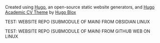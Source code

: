 Created using [Hugo](https://gohugo.io), an open-source static website generators, and [Hugo Academic CV Theme](https://github.com/HugoBlox/theme-academic-cv) by [Hugo Blox](https://hugoblox.com)

TEST: WEBSITE REPO (SUBMODULE OF MAIN) FROM OBSIDIAN LINUX

TEST: WEBSITE REPO (SUBMODULE OF MAIN) FROM GITHUB WEB ON LINUX
